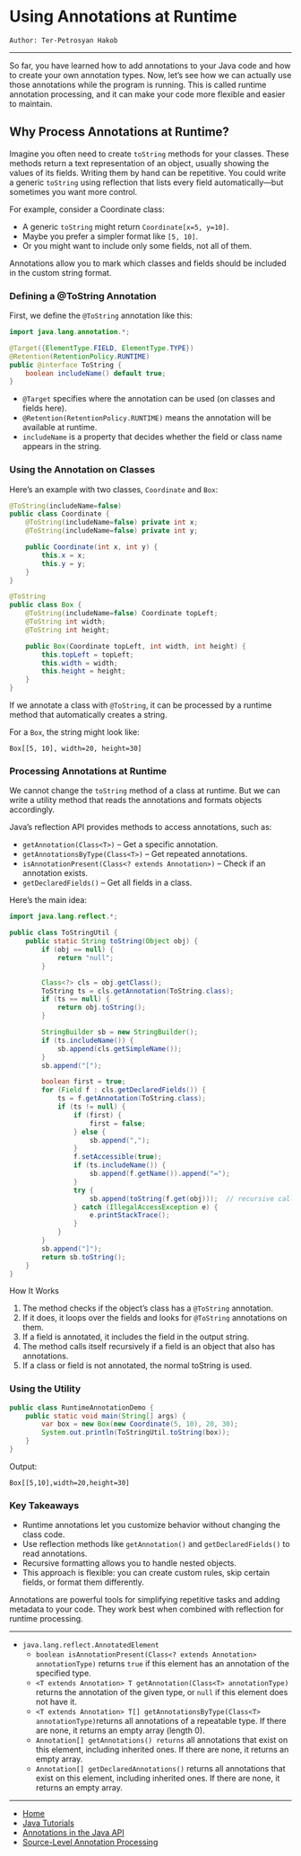 # Using Annotations at Runtime

```
Author: Ter-Petrosyan Hakob
```

---

So far, you have learned how to add annotations to your Java code and how to create your own annotation types. Now, let’s see how we can actually use those annotations while the program is running. This is called runtime annotation processing, and it can make your code more flexible and easier to maintain.

## Why Process Annotations at Runtime?

Imagine you often need to create `toString` methods for your classes. These methods return a text representation of an object, 
usually showing the values of its fields. Writing them by hand can be repetitive. You could write a generic `toString` using reflection that 
lists every field automatically—but sometimes you want more control.

For example, consider a Coordinate class:

- A generic `toString` might return `Coordinate[x=5, y=10]`.
- Maybe you prefer a simpler format like `[5, 10]`.
- Or you might want to include only some fields, not all of them.

Annotations allow you to mark which classes and fields should be included in the custom string format.

### Defining a @ToString Annotation

First, we define the `@ToString` annotation like this:

```java
import java.lang.annotation.*;

@Target({ElementType.FIELD, ElementType.TYPE})
@Retention(RetentionPolicy.RUNTIME)
public @interface ToString {
    boolean includeName() default true;  
}
```

- `@Target` specifies where the annotation can be used (on classes and fields here).
- `@Retention(RetentionPolicy.RUNTIME)` means the annotation will be available at runtime.
- `includeName` is a property that decides whether the field or class name appears in the string.

### Using the Annotation on Classes

Here’s an example with two classes, `Coordinate` and `Box`:

```java
@ToString(includeName=false)
public class Coordinate {
    @ToString(includeName=false) private int x;
    @ToString(includeName=false) private int y;

    public Coordinate(int x, int y) {
        this.x = x;
        this.y = y;
    }
}

@ToString
public class Box {
    @ToString(includeName=false) Coordinate topLeft;
    @ToString int width;
    @ToString int height;

    public Box(Coordinate topLeft, int width, int height) {
        this.topLeft = topLeft;
        this.width = width;
        this.height = height;
    }
}
```

If we annotate a class with `@ToString`, it can be processed by a runtime method that automatically creates a string. 

For a `Box`, the string might look like:
```
Box[[5, 10], width=20, height=30]
```

### Processing Annotations at Runtime

We cannot change the `toString` method of a class at runtime. But we can write a utility method that reads the annotations and formats objects accordingly.

Java’s reflection API provides methods to access annotations, such as:

- `getAnnotation(Class<T>)` – Get a specific annotation.
- `getAnnotationsByType(Class<T>)` – Get repeated annotations.
- `isAnnotationPresent(Class<? extends Annotation>)` – Check if an annotation exists.
- `getDeclaredFields()` – Get all fields in a class.

Here’s the main idea:
```java
import java.lang.reflect.*;

public class ToStringUtil {
    public static String toString(Object obj) {
        if (obj == null) {
            return "null";
        }

        Class<?> cls = obj.getClass();
        ToString ts = cls.getAnnotation(ToString.class);
        if (ts == null) {
            return obj.toString();
        }

        StringBuilder sb = new StringBuilder();
        if (ts.includeName()) {
            sb.append(cls.getSimpleName());
        }
        sb.append("[");

        boolean first = true;
        for (Field f : cls.getDeclaredFields()) {
            ts = f.getAnnotation(ToString.class);
            if (ts != null) {
                if (first) {
                    first = false;
                } else {
                    sb.append(",");
                }
                f.setAccessible(true);
                if (ts.includeName()) {
                    sb.append(f.getName()).append("=");
                }
                try {
                    sb.append(toString(f.get(obj)));  // recursive call
                } catch (IllegalAccessException e) {
                    e.printStackTrace();
                }
            }
        }
        sb.append("]");
        return sb.toString();
    }
}
```

How It Works

1. The method checks if the object’s class has a `@ToString` annotation.
2. If it does, it loops over the fields and looks for `@ToString` annotations on them.
3. If a field is annotated, it includes the field in the output string.
4. The method calls itself recursively if a field is an object that also has annotations.
5. If a class or field is not annotated, the normal toString is used.


### Using the Utility

```java
public class RuntimeAnnotationDemo {
    public static void main(String[] args) {
        var box = new Box(new Coordinate(5, 10), 20, 30);
        System.out.println(ToStringUtil.toString(box));
    }
}
```

Output:

```
Box[[5,10],width=20,height=30]
```

### Key Takeaways

- Runtime annotations let you customize behavior without changing the class code.
- Use reflection methods like `getAnnotation()` and `getDeclaredFields()` to read annotations.
- Recursive formatting allows you to handle nested objects.
- This approach is flexible: you can create custom rules, skip certain fields, or format them differently.

Annotations are powerful tools for simplifying repetitive tasks and adding metadata to your code. They work best when combined with reflection for runtime processing.


--- 

- `java.lang.reflect.AnnotatedElement`
    - `boolean isAnnotationPresent(Class<? extends Annotation> annotationType)` returns `true` if this element has an annotation of the specified type.
    - `<T extends Annotation> T getAnnotation(Class<T> annotationType)` returns the annotation of the given type, or `null` if this element does not have it.
    - `<T extends Annotation> T[] getAnnotationsByType(Class<T> annotationType)`returns all annotations of a repeatable type. If there are none, it returns an empty array (length 0).
    - `Annotation[] getAnnotations() returns` all annotations that exist on this element, including inherited ones. If there are none, it returns an empty array.    
    - `Annotation[] getDeclaredAnnotations()` returns all annotations that exist on this element, including inherited ones. If there are none, it returns an empty array.

---

- [Home](./../../README.md)
- [Java Tutorials](./../tutorials.md)
- [Annotations in the Java API](./3_Annotations_in_the_Java_API.md)
- [Source-Level Annotation Processing](./5_Source_Level_Annotation_Processing.md)